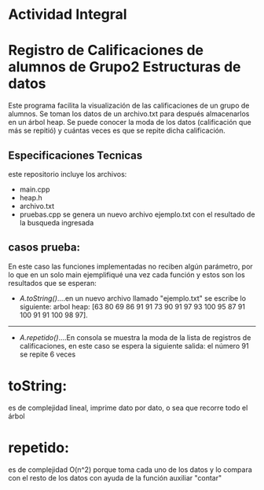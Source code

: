 # Actividad Integral
# Registro de Calificaciones de alumnos de Grupo2 Estructuras de datos
Este programa facilita la visualización de las calificaciones de un grupo de alumnos. Se toman los datos de un archivo.txt para después almacenarlos en un árbol heap. 
Se puede conocer la moda de los datos (calificación que más se repitió) y cuántas veces es que se repite dicha calificación.

## Especificaciones Tecnicas
este repositorio incluye los archivos:
- main.cpp
- heap.h
- archivo.txt
- pruebas.cpp
se genera un nuevo archivo ejemplo.txt con el resultado de la busqueda ingresada
## casos prueba: 
En este caso las funciones implementadas no reciben algún parámetro, por lo que en un solo main ejemplifiqué una vez cada función y estos son los resultados que se esperan:
- *A.toString()*....en un nuevo archivo llamado "ejemplo.txt" se escribe lo siguiente:
arbol heap: 
[63 80 69 86 91 91 73 90 91 97 93 100 95 87 91 100 91 91 100 98 97].
*******************************************************
- *A.repetido()*....En consola se muestra la moda de la lista de registros de calificaciones, en este caso se espera la siguiente salida:
el número 91 se repite 6 veces
# toString:
es de complejidad lineal, imprime dato por dato, o sea que recorre todo el árbol
# repetido:
es de complejidad O(n^2) porque toma cada uno de los datos y lo compara con el resto de los datos con ayuda de la función auxiliar "contar"
